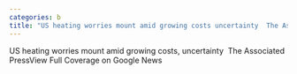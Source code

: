 ```yaml
---
categories: b
title: "US heating worries mount amid growing costs uncertainty  The Associated Press"
---
```

US heating worries mount amid growing costs, uncertainty&nbsp;&nbsp;The Associated PressView Full Coverage on Google News